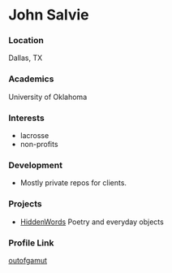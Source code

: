 # John Salvie

### Location

Dallas, TX

### Academics

University of Oklahoma

### Interests

- lacrosse
- non-profits

### Development

- Mostly private repos for clients.

### Projects

- [HiddenWords](https://github.com/outofgamut/HiddenWords) Poetry and everyday objects

### Profile Link

[outofgamut](https://github.com/outofgamut)
